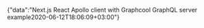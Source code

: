{"data":"Next.js React Apollo client with Graphcool GraphQL server example2020-06-12T18:06:09+03:00"}
